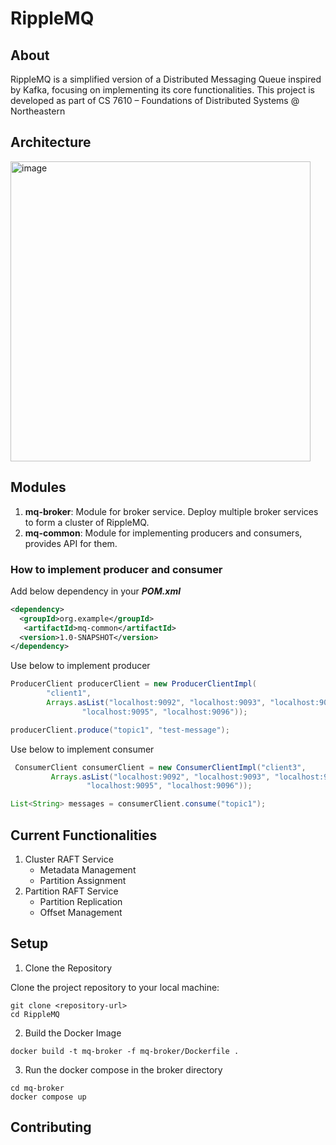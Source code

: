 # RippleMQ

## About
RippleMQ is a simplified version of a Distributed Messaging Queue inspired by Kafka, focusing on implementing its core functionalities. 
This project is developed as part of CS 7610 – Foundations of Distributed Systems @ Northeastern

## Architecture

<img width="480" alt="image" src="https://github.com/user-attachments/assets/a1a9a567-a389-4088-86fd-858316857716">


## Modules

1. **mq-broker**: Module for broker service. Deploy multiple broker services to form a cluster of RippleMQ. 
2. **mq-common**: Module for implementing producers and consumers, provides API for them.

### How to implement producer and consumer

Add below dependency in your **_POM.xml_**
```xml
<dependency>
  <groupId>org.example</groupId>
   <artifactId>mq-common</artifactId>
  <version>1.0-SNAPSHOT</version>
</dependency>
```
Use below to implement producer
```java
ProducerClient producerClient = new ProducerClientImpl(
        "client1",
        Arrays.asList("localhost:9092", "localhost:9093", "localhost:9094",
                "localhost:9095", "localhost:9096"));

producerClient.produce("topic1", "test-message");
```

Use below to implement consumer
```java
 ConsumerClient consumerClient = new ConsumerClientImpl("client3",
         Arrays.asList("localhost:9092", "localhost:9093", "localhost:9094",
                 "localhost:9095", "localhost:9096"));

List<String> messages = consumerClient.consume("topic1");
```
## Current Functionalities

1. Cluster RAFT Service
   - Metadata Management
   - Partition Assignment
2. Partition RAFT Service
   - Partition Replication
   - Offset Management
  

## Setup

1. Clone the Repository

Clone the project repository to your local machine:

```
git clone <repository-url>
cd RippleMQ
```
2. Build the Docker Image

```agsl
docker build -t mq-broker -f mq-broker/Dockerfile .
```

3. Run the docker compose in the broker directory

```agsl
cd mq-broker
docker compose up
```

## Contributing

        
